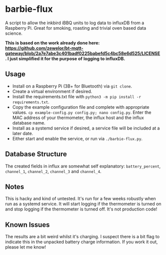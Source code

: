 # barbie-flux

A script to allow the inkbird iBBQ units to log data to influxDB from a Raspberry Pi. Great for smoking, roasting and trivial oven based data science.

__This is based on the work already done here: https://github.com/zewelor/bt-mqtt-gateway/blob/2a7e7abe3c401badf0225babefd5c4bc58e6d525/LICENSE. I just simplified it for the purpose of logging to influxDB.__

## Usage
* Install on a Raspberry Pi (3B+ for Bluetooth) via `git clone`.
* Create a virtual environment if desired.
* Install the requirements.txt file with `python3 -m pip install -r requirements.txt`.
* Copy the example configuration file and complete with appropriate values. `cp example-config.py config.py; nano config.py`. Enter the MAC address of your thermometer, the influx host and the influx database name.
* Install as a systemd service if desired, a service file will be included at a later date.
* Either start and enable the service, or run via `./barbie-flux.py`.

## Database Structure
The created fields in influx are somewhat self explanatory: `battery_percent`, `channel_1`, `channel_2`,  `channel_3` and `channel_4`.

## Notes
This is hacky and kind of untested. It's run for a few weeks robustly when run as a systemd service. It will start logging if the thermometer is turned on and stop logging if the thermometer is turned off. It's not production code!

## Known Issues
The results are a bit weird whilst it's charging. I suspect there is a bit flag to indicate this in the unpacked battery charge information. If you work it out, please let me know!
